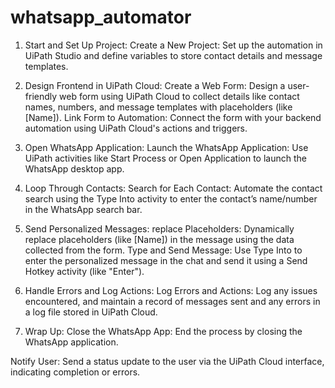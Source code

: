 # whatsapp_automator

1. Start and Set Up Project:
Create a New Project: Set up the automation in UiPath Studio and define variables to store contact details and message templates.

2. Design Frontend in UiPath Cloud:
Create a Web Form: Design a user-friendly web form using UiPath Cloud to collect details like contact names, numbers, and message templates with placeholders (like [Name]).
Link Form to Automation: Connect the form with your backend automation using UiPath Cloud's actions and triggers.

3. Open WhatsApp Application:
Launch the WhatsApp Application: Use UiPath activities like Start Process or Open Application to launch the WhatsApp desktop app.

4. Loop Through Contacts:
Search for Each Contact: Automate the contact search using the Type Into activity to enter the contact’s name/number in the WhatsApp search bar.

5. Send Personalized Messages:
replace Placeholders: Dynamically replace placeholders (like [Name]) in the message using the data collected from the form.
Type and Send Message: Use Type Into to enter the personalized message in the chat and send it using a Send Hotkey activity (like "Enter").

6. Handle Errors and Log Actions:
Log Errors and Actions: Log any issues encountered, and maintain a record of messages sent and any errors in a log file stored in UiPath Cloud.

7. Wrap Up:
Close the WhatsApp App: End the process by closing the WhatsApp application.

Notify User: Send a status update to the user via the UiPath Cloud interface, indicating completion or errors.


